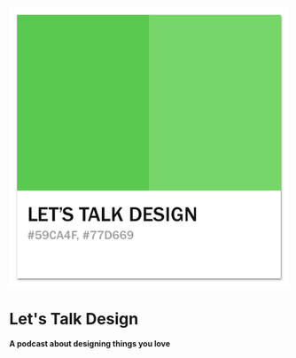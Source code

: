 ![Let's Talk Design Logo](img/logo.png)
# Let's Talk Design

**A podcast about designing things you love**
